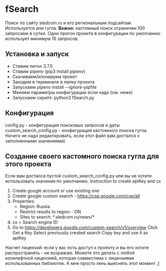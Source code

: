 # fSearch
Поиск по сайту sledcom.ru и его региональным подсайтам. Используется апи гугла.
**Важно:** кастомный поиск ограничен 100 запросами в сутки. Одни прогон проекта в конфигурации по умолчанию использует минимум 16 запросов.

## Установка и запуск
- Ставим питон 3.7.5
- Ставим pipenv (pip3 install pipenv)
- Скачиваем/клонируем проект
- Заходим в терминале в папку проекта 
- Запускаем pipenv install --ignore-pipfile
- Меняем параметры конфигурации если надо (см. ниже)
- Запускаем скрипт: python3 fSearch.py

## Конфигурация
config.py - конфигурация поисковых запросов и даты
custom_search_config.py - конфигурация кастомного поиска гугла. Ничего не надо редактировать, если этот файл вам достался с заполненными значениями)

## Создание своего кастомного поиска гугла для этого проекта
Если вам достался пустой custom_search_config.py или вы не хотите использовать значения по умолчанию.
Instruction to create apiKey and cx
1. Create google account or use existing one
2. Create google custom search - https://cse.google.com/cse/all
3. Properties:
   - Region: Russia
   - Restrict results to region - ON
   - Sites to search: \*.sledcom.ru/news/\*
4. cx = Search engine ID
5. Go to https://developers.google.com/custom-search/v1/overview
   Click Get a Key
   Select previously created search
   Copy key and use it as apiKey


Насчет лицензий: если у вас есть доступ к проекту и вы его хотите распространять - не возражаю. Можете это делать с любой копилефтной лицензией, которая совместима с лицензиями использованных библиотек. А мне просто лень выяснять этот момент ;)

